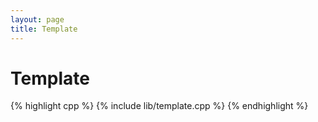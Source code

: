 ```yaml
---
layout: page
title: Template
---
```


# Template

{% highlight cpp %}
{% include lib/template.cpp %}
{% endhighlight %}
